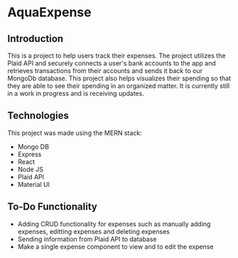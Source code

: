 # AquaExpense


## Introduction

This is a project to help users track their expenses. The project utilizes the Plaid API and securely connects a user's bank accounts to the app and retrieves transactions from their accounts and sends it back to our MongoDb database. This project also helps visualizes their spending so that they are able to see their spending in an organized matter. It is currently still in a work in progress and is receiving updates.


## Technologies
This project was made using the MERN stack:
* Mongo DB
* Express 
* React
* Node JS
* Plaid API
* Material UI


## To-Do Functionality 
* Adding CRUD functionality for expenses such as manually adding expenses, editting expenses and deleting expenses
* Sending information from Plaid API to database
* Make a single expense component to view and to edit the expense
